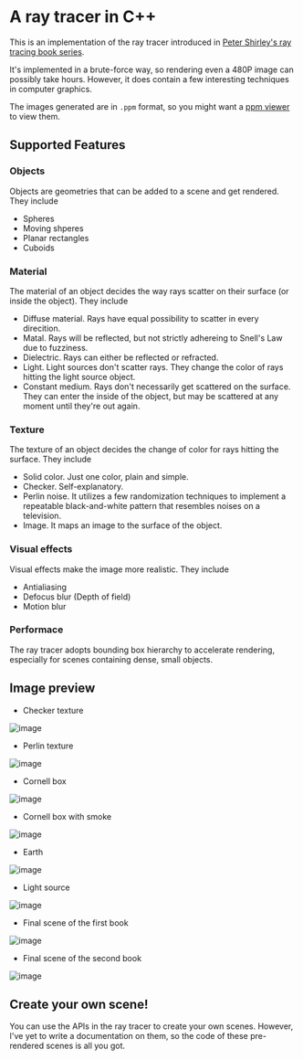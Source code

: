 # A ray tracer in C++
This is an implementation of the ray tracer introduced in [Peter Shirley's ray tracing book series](https://raytracing.github.io/). 

It's implemented in a brute-force way, so rendering even a 480P image can possibly take hours. However, it does contain a few interesting techniques in computer graphics. 

The images generated are in `.ppm` format, so you might want a [ppm viewer](http://www.cs.rhodes.edu/welshc/COMP141_F16/ppmReader.html) to view them.

## Supported Features
### Objects
Objects are geometries that can be added to a scene and get rendered. They include
- Spheres
- Moving shperes
- Planar rectangles
- Cuboids

### Material
The material of an object decides the way rays scatter on their surface (or inside the object). They include
- Diffuse material. Rays have equal possibility to scatter in every direcition.
- Matal. Rays will be reflected, but not strictly adhereing to Snell's Law due to fuzziness.
- Dielectric. Rays can either be reflected or refracted.
- Light. Light sources don't scatter rays. They change the color of rays hitting the light source object.
- Constant medium. Rays don't necessarily get scattered on the surface. They can enter the inside of the object, but may be scattered at any moment until they're out again.

### Texture
The texture of an object decides the change of color for rays hitting the surface. They include
- Solid color. Just one color, plain and simple.
- Checker. Self-explanatory.
- Perlin noise. It utilizes a few randomization techniques to implement a repeatable black-and-white pattern that resembles noises on a television.
- Image. It maps an image to the surface of the object.

### Visual effects
Visual effects make the image more realistic. They include
- Antialiasing
- Defocus blur (Depth of field)
- Motion blur

### Performace
The ray tracer adopts bounding box hierarchy to accelerate rendering, especially for scenes containing dense, small objects.

## Image preview
- Checker texture

![image](https://github.com/Gun9niR/Ray-Tracer-in-Cpp/blob/master/png_images/checker.png?raw=true)

- Perlin texture

![image](https://github.com/Gun9niR/Ray-Tracer-in-Cpp/blob/master/png_images/perlin.png?raw=true)

- Cornell box

![image](https://github.com/Gun9niR/Ray-Tracer-in-Cpp/blob/master/png_images/cornell.png?raw=true)

- Cornell box with smoke

![image](https://github.com/Gun9niR/Ray-Tracer-in-Cpp/blob/master/png_images/cornell_smoke.png?raw=true)

- Earth

![image](https://github.com/Gun9niR/Ray-Tracer-in-Cpp/blob/master/png_images/earth.png?raw=true)

- Light source

![image](https://github.com/Gun9niR/Ray-Tracer-in-Cpp/blob/master/png_images/light.png?raw=true)

- Final scene of the first book

![image](https://github.com/Gun9niR/Ray-Tracer-in-Cpp/blob/master/png_images/onewk.png?raw=true)

- Final scene of the second book

![image](https://github.com/Gun9niR/Ray-Tracer-in-Cpp/blob/master/png_images/final.png?raw=true)

## Create your own scene!
You can use the APIs in the ray tracer to create your own scenes. However, I've yet to write a documentation on them, so the code of these pre-rendered scenes is all you got. 